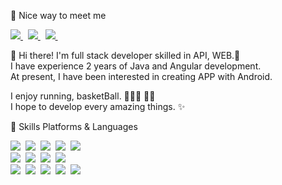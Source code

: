 
🤞 Nice way to meet me <br/>
<p align="left">
  <a href="https://r-o-p.tistory.com/">
    <img src="https://img.shields.io/badge/Blog-lightgrey?style=flat-square&logo=Tistory&logoColor=000000"/>
  </a>&nbsp
  <a href="https://www.instagram.com/rrmng/">
    <img src="https://img.shields.io/badge/Instagram-ff69b4?style=flat-square&logo=instagram&logoColor=000000"/>
  </a>&nbsp
  <a href="mailto:rrumang@gmail.com">
    <img src="https://img.shields.io/badge/rrumang@gmail.com-D14836?style=flat-square&logo=gmail&logoColor=000000&link=mailto:rrumang@gmail.com"/>
  </a>&nbsp
</p>


👋  Hi there! I'm full stack developer skilled in API, WEB.🥇<br/>
I have experience 2 years of Java and Angular development.<br/>
At present, I have been interested in creating APP with Android.<br/>

I enjoy running, basketBall. ⛹🏻‍♂️ 🏃🏻<br/>
I hope to develop every amazing things. ✨


💪 Skills
Platforms & Languages
<p align="left">
  <img src="https://img.shields.io/badge/Java-007396?style=flat-square&logo=Java&logoColor=white"/></a>&nbsp
  <img src="https://img.shields.io/badge/Javascript-ffb13b?style=flat-square&logo=javascript&logoColor=white"/></a>&nbsp
  <img src="https://img.shields.io/badge/TypeScript-blue?style=flat-square&logo=TypeScript&logoColor=white"/></a>&nbsp
  <img src="https://img.shields.io/badge/Angular-red?style=flat-square&logo=Angular&logoColor=white"/></a>&nbsp
  <img src="https://img.shields.io/badge/React-skyblue?style=flat-square&logo=React&logoColor=white"/></a>&nbsp
  <br>
  <img src="https://img.shields.io/badge/Spring-6DB33F?style=flat-square&logo=Spring&logoColor=white"/></a>&nbsp
  <img src="https://img.shields.io/badge/SpringBoot-6DB33F?style=flat-square&logo=SpringBoot&logoColor=white"/></a>&nbsp
  <img src="https://img.shields.io/badge/Node.js-339933?style=flat-square&logo=Node.js&logoColor=white"/></a>&nbsp
  <img src="https://img.shields.io/badge/Android-3DDC84?style=flat-square&logo=Android&logoColor=white"/></a>&nbsp
  <br>
  <img src="https://img.shields.io/badge/Mysql-E6B91E?style=flat-square&logo=MySql&logoColor=white"/></a>&nbsp
  <img src="https://img.shields.io/badge/MariaDB-lightblue?style=flat-square&logo=MySql&logoColor=white"/></a>&nbsp
  <img src="https://img.shields.io/badge/AWS-232F3E?style=flat-square&logo=AmazonAWS&logoColor=white"/></a>&nbsp
  <img src="https://img.shields.io/badge/Firebase-FFCA28?style=flat-square&logo=Firebase&logoColor=white"/></a>&nbsp
  <img src="https://img.shields.io/badge/Jenkins-D24939?style=flat-square&logo=Jenkins&logoColor=white"/></a>&nbsp 
</p>
